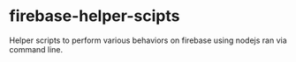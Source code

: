 # firebase-helper-scipts
Helper scripts to perform various behaviors on firebase using nodejs ran via command line.
